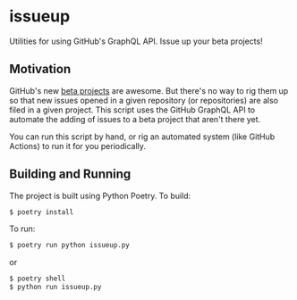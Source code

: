 # issueup
Utilities for using GitHub's GraphQL API. Issue up your beta projects!

## Motivation

GitHub's new [beta projects](https://docs.github.com/en/issues/trying-out-the-new-projects-experience/about-projects) are awesome. But there's no way to rig them up so that new issues opened in a given repository (or repositories) are also filed in a given project. This script uses the GitHub GraphQL API to automate the adding of issues to a beta project that aren't there yet.

You can run this script by hand, or rig an automated system (like GitHub Actions) to run it for you periodically.

## Building and Running

The project is built using Python Poetry. To build:

```bash
$ poetry install
```

To run:

```bash
$ poetry run python issueup.py
```

or

```bash
$ poetry shell
$ python run issueup.py
```